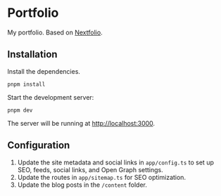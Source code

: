 # Portfolio

My portfolio. Based on [Nextfolio](https://github.com/3p5ilon/Nextfolio).

## Installation

Install the dependencies.

```
pnpm install
```

Start the development server:

```
pnpm dev
```

The server will be running at [http://localhost:3000](http://localhost:3000).

## Configuration

1. Update the site metadata and social links in `app/config.ts` to set up SEO, feeds, social links, and Open Graph settings.
2. Update the routes in `app/sitemap.ts` for SEO optimization.
3. Update the blog posts in the `/content` folder.
